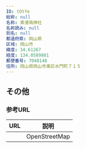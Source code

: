 ```yaml
---
ID: tOtYe
総称: null
名称: 素戔嗚神社
名称読み: null
別名: null
都道府県: 岡山県
区域: 岡山市
緯度: 34.61267
経度: 134.0589801
郵便番号: 7048148
住所: 岡山県岡山市東区水門町７１５
---
```


## その他

### 参考URL

| URL | 説明          |
| --- | ------------- |
|     | OpenStreetMap |

